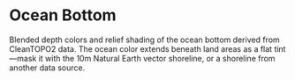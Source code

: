 # Ocean Bottom

Blended depth colors and relief shading of the ocean bottom derived from CleanTOPO2 data. The ocean color extends beneath land areas as a flat tint—mask it with the 10m Natural Earth vector shoreline, or a shoreline from another data source.

